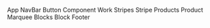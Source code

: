 App
    NavBar
        Button Component
    Work
    Stripes
        Stripe
    Products
        Product
    Marquee
    Blocks
        Block
    Footer